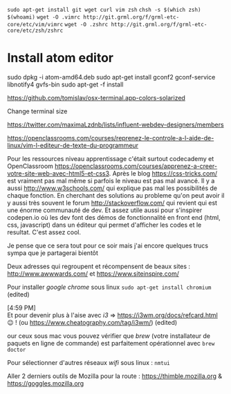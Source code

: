 `sudo apt-get install git wget curl vim zsh`
`chsh -s $(which zsh) $(whoami)`
`wget -O .vimrc http://git.grml.org/f/grml-etc-core/etc/vim/vimrc`
`wget -O .zshrc http://git.grml.org/f/grml-etc-core/etc/zsh/zshrc`

# Install atom editor
sudo dpkg -i atom-amd64.deb
sudo apt-get install gconf2 gconf-service libnotify4 gvfs-bin
sudo apt-get -f install


https://github.com/tomislav/osx-terminal.app-colors-solarized


Change terminal size

https://twitter.com/maximaLzdnb/lists/influent-webdev-designers/members

https://openclassrooms.com/courses/reprenez-le-controle-a-l-aide-de-linux/vim-l-editeur-de-texte-du-programmeur


Pour les ressources niveau apprentissage c'était surtout codecademy et OpenClassroom https://openclassrooms.com/courses/apprenez-a-creer-votre-site-web-avec-html5-et-css3.
Après le blog https://css-tricks.com/ est vraiment pas mal même si parfois le niveau est pas mal avancé.
Il y a aussi http://www.w3schools.com/ qui explique pas mal les possibilités de chaque fonction.
En cherchant des solutions au probleme qu'on peut avoir il y aussi très souvent le forum http://stackoverflow.com/ qui revient qui est une énorme communauté de dev.
Et assez utile aussi pour s'inspirer codepen.io où les dev font des démos de fonctionnalité en front end (html, css, javascript) dans un éditeur qui permet d'afficher les codes et le resultat. C'est assez cool.

Je pense que ce sera tout pour ce soir mais j'ai encore quelques trucs sympa que je partagerai bientôt


Deux adresses qui regroupent et récompensent de beaux sites : http://www.awwwards.com/ et https://www.siteinspire.com/


Pour installer *google chrome* sous linux `sudo apt-get install chromium` (edited)

[4:59 PM]  
Et pour devenir plus à l'aise avec *i3* => https://i3wm.org/docs/refcard.html :wink: ! (ou https://www.cheatography.com/tag/i3wm/) (edited)

our ceux sous mac vous pouvez vérifier que *brew* (votre installateur de paquets en ligne de commande) est parfaitement opérationnel avec `brew doctor`


Pour sélectionner d'autres réseaux *wifi* sous linux : `nmtui`

Aller 2 derniers outils de Mozilla pour la route : https://thimble.mozilla.org & https://goggles.mozilla.org
